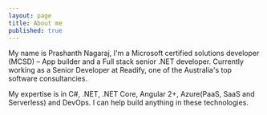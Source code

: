 ```yaml
---
layout: page
title: About me
published: true
---
```

My name is Prashanth Nagaraj, I'm a Microsoft certified solutions developer (MCSD) – App builder and a Full stack senior .NET developer. Currently working as a Senior Developer at Readify, one of the Australia's top software consultancies.

My expertise is in C#, .NET, .NET Core, Angular 2+, Azure(PaaS, SaaS and Serverless) and DevOps. I can help build anything in these technologies.


